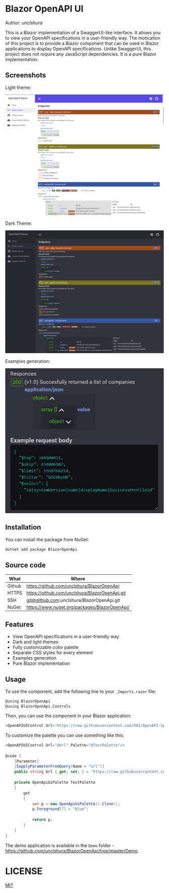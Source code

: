 # Blazor OpenAPI UI

Author: *unclshura*

This is a Blazor implementation of a SwaggerUI-like interface. It allows you to view your OpenAPI 
specifications in a user-friendly way. The motication of this project is to provide a Blazor component that can be used in Blazor applications 
to display OpenAPI specifications. Unlike SwaggerUI, this project does not require any JavaScript dependencies. 
It is a pure Blazor implementation.

## Screenshots

Light theme:

![Light mode](https://raw.githubusercontent.com/unclshura/BlazorOpenApi/master/docs/light.png)

Dark Theme:

![Dark mode](https://raw.githubusercontent.com/unclshura/BlazorOpenApi/master/docs/dark.png)

Examples generation:

![Examples generation](https://raw.githubusercontent.com/unclshura/BlazorOpenApi/master/docs/example-data.png)

## Installation

You can install the package from NuGet:
```bash
dotnet add package BlazorOpenApi
```

## Source code

|What    |Where                                           |
|--------|------------------------------------------------|
| Github | https://github.com/unclshura/BlazorOpenApi     |
| HTTPS  | https://github.com/unclshura/BlazorOpenApi.git |
| SSH    | git@github.com:unclshura/BlazorOpenApi.git     |
| NuGet  | https://www.nuget.org/packages/BlazorOpenApi/  |


## Features

- View OpenAPI specifications in a user-friendly way
- Dark and light themes
- Fully customizable color palette
- Separate CSS styles for every element
- Examples generation
- Pure Blazor implementation

## Usage

To use the component, add the following line to your `_Imports.razor` file:
```razor
@using BlazorOpenApi
@using BlazorOpenApi.Controls
```
Then, you can use the component in your Blazor application:
```c#
<OpenAPIUIControl Url="https://raw.githubusercontent.com/OAI/OpenAPI-Specification/main/examples/v3.0/petstore.yaml" />
```

To customize the palette you can use something like this:
```c#
<OpenAPIUIControl Url="@Url" Palette="@TestPalette"/>

@code {
    [Parameter]
    [SupplyParameterFromQuery(Name = "url")]
    public string Url { get; set; } = "https://raw.githubusercontent.com/OAI/OpenAPI-Specification/main/examples/v3.0/petstore.json";

    private OpenApiUiPalette TestPalette
    {
        get
        {
            var p = new OpenApiUiPalette().Clone();
            p.Foreground[7] = "blue";

            return p;
        }
    }
}
```

The demo application is available in the `Demo` folder - https://github.com/unclshura/BlazorOpenApi/tree/master/Demo. 

# LICENSE
[MIT](LICENSE)
